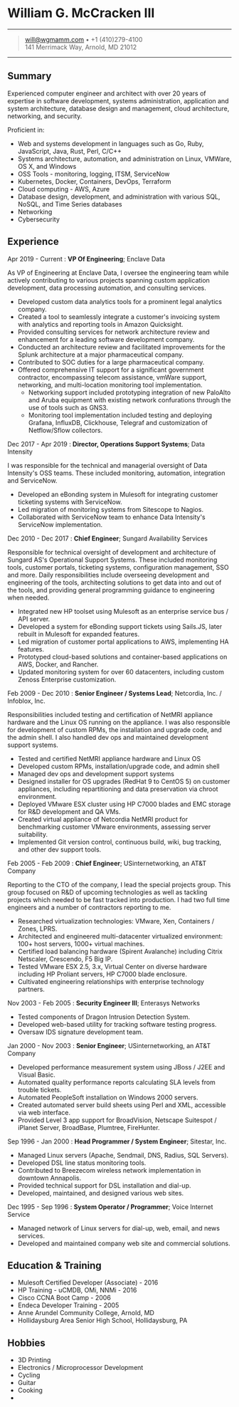 William G. McCracken III
============

-------

> <will@wgmamm.com> • +1 (410)279-4100 \
> 141 Merrimack Way, Arnold, MD 21012

-------

Summary
-------
Experienced computer engineer and architect with over 20 years of expertise in software development, systems administration, application and system architecture, database design and management, cloud architecture, networking, and security.

Proficient in:

- Web and systems development in languages such as Go, Ruby, JavaScript, Java, Rust, Perl, C/C++
- Systems architecture, automation, and administration on Linux, VMWare, OS X, and Windows
- OSS Tools - monitoring, logging, ITSM, ServiceNow
- Kubernetes, Docker, Containers, DevOps, Terraform
- Cloud computing - AWS, Azure
- Database design, development, and administration with various SQL, NoSQL, and Time Series databases
- Networking
- Cybersecurity


Experience
----------

Apr 2019 - Current
:   **VP Of Engineering**; Enclave Data

As VP of Engineering at Enclave Data, I oversee the engineering team while actively contributing to various projects spanning custom application development, data processing automation, and consulting services.

- Developed custom data analytics tools for a prominent legal analytics company.
- Created a tool to seamlessly integrate a customer's invoicing system with analytics and reporting tools in Amazon Quicksight.
- Provided consulting services for network architecture review and enhancement for a leading software development company.
- Conducted an architecture review and facilitated improvements for the Splunk architecture at a major pharmaceutical company.
- Contributed to SOC duties for a large pharmaceutical company.
- Offered comprehensive IT support for a significant government contractor, encompassing telecom assistance, vmWare support, networking, and multi-location monitoring tool implementation.
  - Networking support included prototyping integration of new PaloAlto and Aruba equipment with existing network confurations through the use of tools such as GNS3.
  - Monitoring tool implementation included testing and deploying Grafana, InfluxDB, Clickhouse, Telegraf and customization of Netflow/Sflow collectors.

Dec 2017 - Apr 2019
:   **Director, Operations Support Systems**; Data Intensity

I was responsible for the technical and managerial oversight of Data Intensity's OSS teams.  These included monitoring, automation, integration and ServiceNow.

- Developed an eBonding system in Mulesoft for integrating customer ticketing systems with ServiceNow.
- Led migration of monitoring systems from Sitescope to Nagios.
- Collaborated with ServiceNow team to enhance Data Intensity's ServiceNow implementation.


Dec 2010 - Dec 2017
:   **Chief Engineer**; Sungard Availability Services

Responsible for technical oversight of development and architecture of Sungard AS's Operational Support Systems. These included
monitoring tools, customer portals, ticketing systems, configuration management, SSO and more. Daily responsibilities include
overseeing development and engineering of the tools, architecting solutions to get data into and out of the tools, and providing
general programming guidance to engineering when needed.

- Integrated new HP toolset using Mulesoft as an enterprise service bus / API server.
- Developed a system for eBonding support tickets using Sails.JS, later rebuilt in Mulesoft for expanded features.
- Led migration of customer portal applications to AWS, implementing HA features.
- Prototyped cloud-based solutions and container-based applications on AWS, Docker, and Rancher.
- Updated monitoring system for over 60 datacenters, including custom Zenoss Enterprise customization.


Feb 2009 - Dec 2010
:   **Senior Engineer / Systems Lead**; Netcordia, Inc. / Infoblox, Inc.

Responsibilities included testing and certification of NetMRI appliance hardware and the Linux OS running on the appliance. I was also responsible for development of custom RPMs, the installation and upgrade code, and the admin shell. I also handled dev ops and maintained development support systems.

- Tested and certified NetMRI appliance hardware and Linux OS
- Developed custom RPMs, installation/upgrade code, and admin shell
- Managed dev ops and development support systems
- Designed installer for OS upgrades (RedHat 9 to CentOS 5) on customer appliances, including repartitioning and data preservation via chroot environment.
- Deployed VMware ESX cluster using HP C7000 blades and EMC storage for R&D development and QA VMs.
- Created virtual appliance of Netcordia NetMRI product for benchmarking customer VMware environments, assessing server suitability.
- Implemented Git version control, continuous build, wiki, bug tracking, and other dev support tools.

Feb 2005 - Feb 2009
:   **Chief Engineer**; USinternetworking, an AT&T Company

Reporting to the CTO of the company, I lead the special projects group. This group focused on R&D of upcoming technologies as well as tackling projects which needed to be fast tracked into production. I had two full time engineers and a number of contractors reporting to me.

- Researched virtualization technologies: VMware, Xen, Containers / Zones, LPRS.
- Architected and engineered multi-datacenter virtualized environment: 100+ host servers, 1000+ virtual machines.
- Certified load balancing hardware (Spirent Avalanche) including Citrix Netscaler, Crescendo, F5 Big IP.
- Tested VMware ESX 2.5, 3.x, Virtual Center on diverse hardware including HP Proliant servers, HP C7000 blade enclosure.
- Cultivated engineering relationships with enterprise technology partners.

Nov 2003 - Feb 2005
:   **Security Engineer III**; Enterasys Networks

- Tested components of Dragon Intrusion Detection System.
- Developed web-based utility for tracking software testing progress.
- Oversaw IDS signature development team.

Jan 2000 - Nov 2003
:   **Senior Engineer**; USinternetworking, an AT&T Company

- Developed performance measurement system using JBoss / J2EE and Visual Basic.
- Automated quality performance reports calculating SLA levels from trouble tickets.
- Automated PeopleSoft installation on Windows 2000 servers.
- Created automated server build sheets using Perl and XML, accessible via web interface.
- Provided Level 3 app support for BroadVision, Netscape Suitespot / iPlanet Server, BroadBase, Plumtree, FireHunter.


Sep 1996 - Jan 2000
:   **Head Programmer / System Engineer**; Sitestar, Inc.

- Managed Linux servers (Apache, Sendmail, DNS, Radius, SQL Servers).
- Developed DSL line status monitoring tools.
- Contributed to Breezecom wireless network implementation in downtown Annapolis.
- Provided technical support for DSL installation and dial-up.
- Developed, maintained, and designed various web sites.

Dec 1995 - Sep 1996
:   **System Operator / Programmer**; Voice Internet Service

- Managed network of Linux servers for dial-up, web, email, and news services.
- Developed and maintained company web site and commercial solutions.


Education & Training
---------

- Mulesoft Certified Developer (Associate) - 2016
- HP Training - uCMDB, OMi, NNMi - 2016
- Cisco CCNA Boot Camp - 2006
- Endeca Developer Training - 2005
- Anne Arundel Community College, Arnold, MD
- Hollidaysburg Area Senior High School, Hollidaysburg, PA

Hobbies
----------------------------------------

- 3D Printing
- Electronics / Microprocessor Development
- Cycling
- Guitar
- Cooking
- 